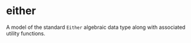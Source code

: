 # either

A model of the standard `Either` algebraic data type along with associated
utility functions.
